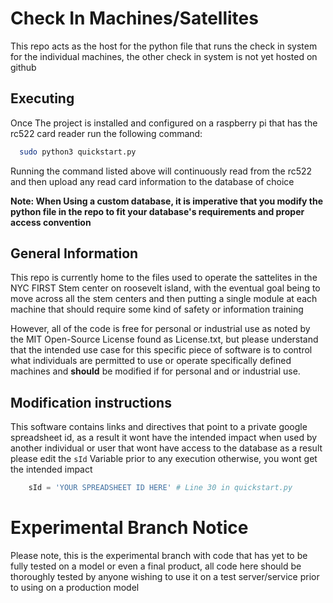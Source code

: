 
# Check In Machines/Satellites

This repo acts as the host for the python file that runs the check in system for the individual machines, the other check in system is not yet hosted on github 
## Executing

Once The project is installed and configured on a raspberry pi that has the rc522 card reader run the following command:

```bash
  sudo python3 quickstart.py 
```
Running the command listed above will continuously read from the rc522 and then upload any read card information to the database of choice

**Note: When Using a custom database, it is imperative that you modify the python file in the repo to fit your database's requirements and proper access convention**


## General Information

This repo is currently home to the files used to operate the sattelites in the NYC FIRST Stem center on roosevelt island, with the eventual goal being to move across all the stem centers and then putting a single module at each machine that should require some kind of safety or information training

However, all of the code is free for personal or industrial use as noted by the MIT Open-Source License found as License.txt, but please understand that the intended use case for this specific piece of software is to control what individuals are permitted to use or operate specifically defined machines and **should** be modified if for personal and or industrial use.

## Modification instructions

This software contains links and directives that point to a private google spreadsheet id, as a result it wont have the intended impact when used by another individual or user that wont have access to the database as a result please edit the ``` sId ``` Variable prior to any execution otherwise, you wont get the intended impact

```python
    sId = 'YOUR SPREADSHEET ID HERE' # Line 30 in quickstart.py
```

# Experimental Branch Notice

Please note, this is the experimental branch with code that has yet to be fully tested on a model or even a final product, all code here should be thoroughly tested by anyone wishing to use it on a test server/service prior to using on a production model